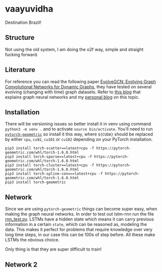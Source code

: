 # vaayuvidha
Destination Brazil!

## Structure
Not using the old system, I am doing the o2f way, simple and straight fucking forward.

## Literature

For reference you can read the following paper [EvolveGCN: Evolving Graph Convolutional Networks for Dynamic Graphs](https://arxiv.org/pdf/1902.10191.pdf), they have tested on several evolving (changing with time) graph datasets. Refer to [this blog](https://tkipf.github.io/graph-convolutional-networks/) that explains graph neural networks and my [personal blog](https://yashbonde.github.io/blogs/graph-chem.html) on this topic.

## Installation

There will be versioning issues so better install it in venv using command `python3 -m venv .` and to activate `source bin/activate`. You'll need to run [`pytorch-geometric`](https://github.com/rusty1s/pytorch_geometric) so install it this way, where `${CUDA}` should be replaced by either `cpu`, `cu92`, `cu101` or `cu102` depending on your PyTorch installation.
```
pip3 install torch-scatter==latest+cpu -f https://pytorch-geometric.com/whl/torch-1.6.0.html
pip3 install torch-sparse==latest+cpu -f https://pytorch-geometric.com/whl/torch-1.6.0.html
pip3 install torch-cluster==latest+cpu -f https://pytorch-geometric.com/whl/torch-1.6.0.html
pip3 install torch-spline-conv==latest+cpu -f https://pytorch-geometric.com/whl/torch-1.6.0.html
pip3 install torch-geometric
```

## Network

Since we are using `pytorch-geometric` things can become super easy, when making the graph neural networks. In order to test out lstm-rnn run the file [rnn_test.py](tests/text_rnn.py). LSTMs have a hidden state which means it can carry previous information in a certain `state`, which can be reasoned as, modeling the data. This makes it perfect for problems that require knowledge over very long time steps, in our case this can be 100s of step before. All these make LSTMs the obvious choice.

Only thing is that they are super difficult to train!

## Network 2

